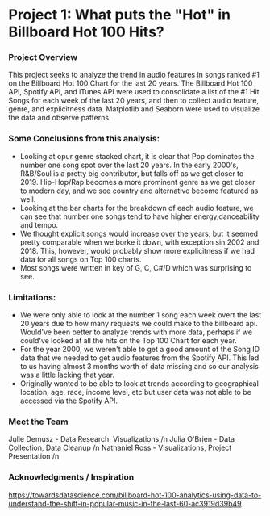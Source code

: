 # Project 1: What puts the "Hot" in Billboard Hot 100 Hits?

### Project Overview

This project seeks to analyze the trend in audio features in songs ranked #1 on the Billboard Hot 100 Chart for the last 20 years. The Billboard Hot 100 API, Spotify API, and iTunes API were used to consolidate a list of the #1 Hit Songs for each week of the last 20 years, and then to collect audio feature, genre, and explicitness data. Matplotlib and Seaborn were used to visualize the data and observe patterns.


### Some Conclusions from this analysis:
-  Looking at opur genre stacked chart, it is clear that Pop dominates the number one song spot over the last 20 years. In the early 2000's, R&B/Soul is a pretty big contributor, but falls off as we get closer to 2019. Hip-Hop/Rap becomes a more prominent genre as we get closer to modern day, and we see country and alternative become featured as well. 
- Looking at the bar charts for the breakdown of each audio feature, we can see that number one songs tend to have higher energy,danceability and tempo.
- We thought explicit songs would increase over the years, but it seemed pretty comparable when we borke it down, with exception sin 2002 and 2018. This, however, would probably show more explicitness if we had data for all songs on Top 100 charts.
- Most songs were written in key of G, C, C#/D which was surprising to see. 

### Limitations:
- We were only able to look at the number 1 song each week overt the last 20 years due to how many requests we could make to the billboard api. Would've been better to analyze trends with more data, perhaps if we could've looked at all the hits on the Top 100 Chart for each year.
- For the year 2000, we weren't able to get a good amount of the Song ID data that we needed to get audio features from the Spotify API. This led to us having almost 3 months worth of data missing and so our analysis was a little lacking that year. 
- Originally wanted to be able to look at trends according to geographical location, age, race, income level, etc but user data was not able to be accessed via the Spotify API. 

### Meet the Team
Julie Demusz - Data Research, Visualizations /n
Julia O'Brien - Data Collection, Data Cleanup /n
Nathaniel Ross - Visualizations, Project Presentation /n

### Acknowledgments / Inspiration
https://towardsdatascience.com/billboard-hot-100-analytics-using-data-to-understand-the-shift-in-popular-music-in-the-last-60-ac3919d39b49
